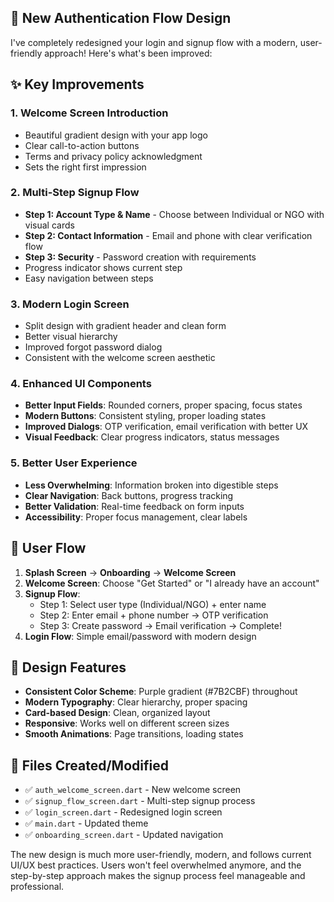 ## 🎨 New Authentication Flow Design

I've completely redesigned your login and signup flow with a modern, user-friendly approach! Here's what's been improved:

## ✨ Key Improvements

### 1. **Welcome Screen Introduction**
- Beautiful gradient design with your app logo
- Clear call-to-action buttons
- Terms and privacy policy acknowledgment
- Sets the right first impression

### 2. **Multi-Step Signup Flow**
- **Step 1: Account Type & Name** - Choose between Individual or NGO with visual cards
- **Step 2: Contact Information** - Email and phone with clear verification flow
- **Step 3: Security** - Password creation with requirements
- Progress indicator shows current step
- Easy navigation between steps

### 3. **Modern Login Screen**
- Split design with gradient header and clean form
- Better visual hierarchy
- Improved forgot password dialog
- Consistent with the welcome screen aesthetic

### 4. **Enhanced UI Components**
- **Better Input Fields**: Rounded corners, proper spacing, focus states
- **Modern Buttons**: Consistent styling, proper loading states
- **Improved Dialogs**: OTP verification, email verification with better UX
- **Visual Feedback**: Clear progress indicators, status messages

### 5. **Better User Experience**
- **Less Overwhelming**: Information broken into digestible steps
- **Clear Navigation**: Back buttons, progress tracking
- **Better Validation**: Real-time feedback on form inputs
- **Accessibility**: Proper focus management, clear labels

## 🎯 User Flow

1. **Splash Screen** → **Onboarding** → **Welcome Screen**
2. **Welcome Screen**: Choose "Get Started" or "I already have an account"
3. **Signup Flow**:
   - Step 1: Select user type (Individual/NGO) + enter name
   - Step 2: Enter email + phone number → OTP verification
   - Step 3: Create password → Email verification → Complete!
4. **Login Flow**: Simple email/password with modern design

## 🎨 Design Features

- **Consistent Color Scheme**: Purple gradient (#7B2CBF) throughout
- **Modern Typography**: Clear hierarchy, proper spacing
- **Card-based Design**: Clean, organized layout
- **Responsive**: Works well on different screen sizes
- **Smooth Animations**: Page transitions, loading states

## 📱 Files Created/Modified

- ✅ `auth_welcome_screen.dart` - New welcome screen
- ✅ `signup_flow_screen.dart` - Multi-step signup process
- ✅ `login_screen.dart` - Redesigned login screen
- ✅ `main.dart` - Updated theme
- ✅ `onboarding_screen.dart` - Updated navigation

The new design is much more user-friendly, modern, and follows current UI/UX best practices. Users won't feel overwhelmed anymore, and the step-by-step approach makes the signup process feel manageable and professional.

